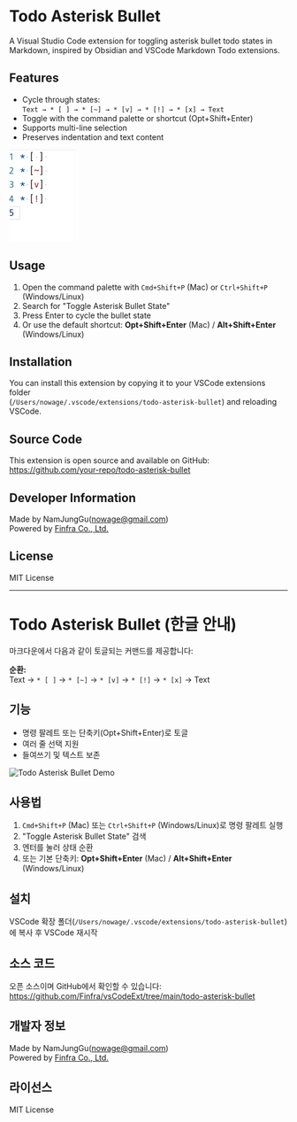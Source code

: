 # Todo Asterisk Bullet

A Visual Studio Code extension for toggling asterisk bullet todo states in Markdown, inspired by Obsidian and VSCode Markdown Todo extensions.

## Features

- Cycle through states:  
  `Text → * [ ] → * [~] → * [v] → * [!] → * [x] → Text`
- Toggle with the command palette or shortcut (Opt+Shift+Enter)
- Supports multi-line selection
- Preserves indentation and text content

![Todo Asterisk Bullet Demo](https://github.com/Finfra/vsCodeExt/blob/main/todo-asterisk-bullet/vscode/images/capture.png)

## Usage

1. Open the command palette with `Cmd+Shift+P` (Mac) or `Ctrl+Shift+P` (Windows/Linux)
2. Search for "Toggle Asterisk Bullet State"
3. Press Enter to cycle the bullet state
4. Or use the default shortcut: **Opt+Shift+Enter** (Mac) / **Alt+Shift+Enter** (Windows/Linux)

## Installation

You can install this extension by copying it to your VSCode extensions folder  
(`/Users/nowage/.vscode/extensions/todo-asterisk-bullet`) and reloading VSCode.

## Source Code

This extension is open source and available on GitHub:  
https://github.com/your-repo/todo-asterisk-bullet

## Developer Information

Made by NamJungGu(nowage@gmail.com)  
Powered by [Finfra Co., Ltd.](https://finfra.kr)

## License

MIT License

---

# Todo Asterisk Bullet (한글 안내)

마크다운에서 다음과 같이 토글되는 커맨드를 제공합니다:

**순환:**  
Text → `* [ ]` → `* [~]` → `* [v]` → `* [!]` → `* [x]` → Text

## 기능

- 명령 팔레트 또는 단축키(Opt+Shift+Enter)로 토글
- 여러 줄 선택 지원
- 들여쓰기 및 텍스트 보존

![Todo Asterisk Bullet Demo](https://raw.githubusercontent.com/your-repo/todo-asterisk-bullet/main/images/demo.png)

## 사용법

1. `Cmd+Shift+P` (Mac) 또는 `Ctrl+Shift+P` (Windows/Linux)로 명령 팔레트 실행
2. "Toggle Asterisk Bullet State" 검색
3. 엔터를 눌러 상태 순환
4. 또는 기본 단축키: **Opt+Shift+Enter** (Mac) / **Alt+Shift+Enter** (Windows/Linux)

## 설치

VSCode 확장 폴더(`/Users/nowage/.vscode/extensions/todo-asterisk-bullet`)에 복사 후 VSCode 재시작

## 소스 코드

오픈 소스이며 GitHub에서 확인할 수 있습니다:  
https://github.com/Finfra/vsCodeExt/tree/main/todo-asterisk-bullet

## 개발자 정보

Made by NamJungGu(nowage@gmail.com)  
Powered by [Finfra Co., Ltd.](https://finfra.kr)

## 라이선스

MIT License
